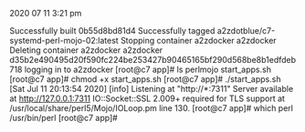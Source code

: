 2020 07 11 3:21 pm 

Successfully built 0b55d8bd81d4
Successfully tagged a2zdotblue/c7-systemd-perl-mojo-02:latest
Stopping container a2zdocker
a2zdocker
Deleting container a2zdocker
a2zdocker
d35b2e490495d20f590fc224be253427b90465165bf290d568be8b1edfdeb718
logging in to a2zdocker
[root@c7 app]# ls
perlmojo  start_apps.sh
[root@c7 app]# chmod +x start_apps.sh
[root@c7 app]# ./start_apps.sh
[Sat Jul 11 20:13:54 2020] [info] Listening at "http://*:7311"
Server available at http://127.0.0.1:7311
IO::Socket::SSL 2.009+ required for TLS support at /usr/local/share/perl5/Mojo/IOLoop.pm line 130.
[root@c7 app]# which perl
/usr/bin/perl
[root@c7 app]#

